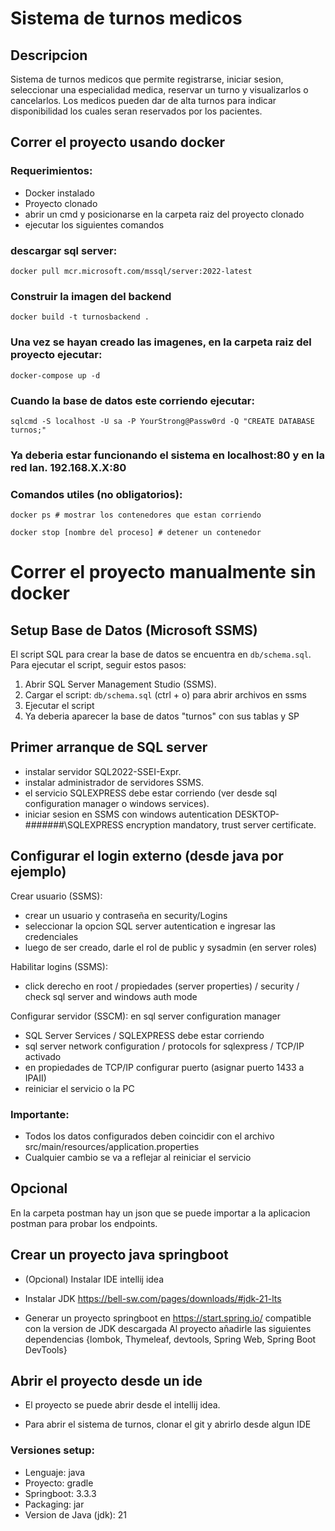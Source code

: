 # Sistema de turnos medicos

## Descripcion

Sistema de turnos medicos que permite registrarse, iniciar sesion, seleccionar una especialidad medica, reservar un turno y visualizarlos o cancelarlos. Los medicos pueden dar de alta turnos para indicar disponibilidad los cuales seran reservados por los pacientes.

## Correr el proyecto usando docker

### Requerimientos:
   - Docker instalado
   - Proyecto clonado
   - abrir un cmd y posicionarse en la carpeta raiz del proyecto clonado
   - ejecutar los siguientes comandos

### descargar sql server:

`docker pull mcr.microsoft.com/mssql/server:2022-latest`

### Construir la imagen del backend

`docker build -t turnosbackend .`

### Una vez se hayan creado las imagenes, en la carpeta raiz del proyecto ejecutar:
  
`docker-compose up -d`

### Cuando la base de datos este corriendo ejecutar:

`sqlcmd -S localhost -U sa -P YourStrong@Passw0rd -Q "CREATE DATABASE turnos;"`

### Ya deberia estar funcionando el sistema en localhost:80 y en la red lan. 192.168.X.X:80

### Comandos utiles (no obligatorios): 

`docker ps # mostrar los contenedores que estan corriendo`

`docker stop [nombre del proceso] # detener un contenedor`

# Correr el proyecto manualmente sin docker

## Setup Base de Datos (Microsoft SSMS)

El script SQL para crear la base de datos se encuentra en `db/schema.sql`. Para ejecutar el script, seguir estos pasos:

1. Abrir SQL Server Management Studio (SSMS).
2. Cargar el script: `db/schema.sql` (ctrl + o) para abrir archivos en ssms
3. Ejecutar el script
4. Ya deberia aparecer la base de datos "turnos" con sus tablas y SP

## Primer arranque de SQL server

- instalar servidor SQL2022-SSEI-Expr.
- instalar administrador de servidores SSMS.
- el servicio SQLEXPRESS debe estar corriendo (ver desde sql configuration manager o windows services).
- iniciar sesion en SSMS con windows autentication DESKTOP-#######\SQLEXPRESS encryption mandatory, trust server certificate.

## Configurar el login externo (desde java por ejemplo)

Crear usuario (SSMS):
- crear un usuario y contraseña en security/Logins
- seleccionar la opcion SQL server autentication e ingresar las credenciales
- luego de ser creado, darle el rol de public y sysadmin (en server roles)

Habilitar logins (SSMS):
- click derecho en root / propiedades (server properties) / security / check sql server and windows auth mode

Configurar servidor (SSCM):
en sql server configuration manager
-  SQL Server Services /  SQLEXPRESS debe estar corriendo
-  sql server network configuration / protocols for sqlexpress / TCP/IP activado
-  en propiedades de TCP/IP configurar puerto (asignar puerto 1433 a IPAII)
-  reiniciar el servicio o la PC

### Importante: 

- Todos los datos configurados deben coincidir con el archivo src/main/resources/application.properties
- Cualquier cambio se va a reflejar al reiniciar el servicio

## Opcional
En la carpeta postman hay un json que se puede importar a la aplicacion postman para probar los endpoints.

## Crear un proyecto java springboot

- (Opcional) Instalar IDE intellij idea

- Instalar JDK https://bell-sw.com/pages/downloads/#jdk-21-lts

- Generar un proyecto springboot en https://start.spring.io/ compatible con la version de JDK descargada
Al proyecto añadirle las siguientes dependencias
{lombok, Thymeleaf, devtools, Spring Web, Spring Boot DevTools}

## Abrir el proyecto desde un ide

- El proyecto se puede abrir desde el intellij idea.

- Para abrir el sistema de turnos, clonar el git y abrirlo desde algun IDE



### Versiones setup:

- Lenguaje: java
- Proyecto: gradle
- Springboot: 3.3.3
- Packaging: jar
- Version de Java (jdk): 21
